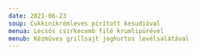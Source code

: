 ```yaml
---
date: 2021-06-23
soup: Cukkinikrémleves pirított kesudióval
menua: Lecsós csirkecomb filé krumlipürével
menub: Kézműves grillsajt joghurtos levélsalátával
---
```

